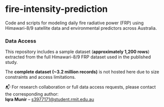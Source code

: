 # fire-intensity-prediction

Code and scripts for modeling daily fire radiative power (FRP) using Himawari-8/9 satellite data and environmental predictors across Australia.

###  Data Access
This repository includes a sample dataset (**approximately 1,200 rows**) extracted from the full Himawari-8/9 FRP dataset used in the published study.

The **complete dataset (~3.2 million records)** is not hosted here due to size constraints and access limitations.

📬 For research collaboration or full data access requests, please contact the corresponding author:  
**Iqra Munir** – s3977171@student.rmit.edu.au
